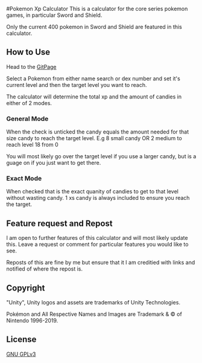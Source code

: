 #Pokemon Xp Calculator
This is a calculator for the core series pokemon games,
in particular Sword and Shield.

Only the current 400 pokemon in Sword and Shield are 
featured in this calculator.

## How to Use
Head to the [GitPage](https://github.com/cazaman11/PokemonXpCalculator)

Select a Pokemon from either name search or dex number
and set it's current level and then the target level 
you want to reach.

The calculator will determine the total xp and the 
amount of candies in either of 2 modes.

### General Mode
When the check is unticked the candy equals the amount
needed for that size candy to reach the target level.
E.g 8 small candy OR 2 medium to reach level 18 from 0

You will most likely go over the target level if you use
a larger candy, but is a guage on if you just want to get
there.

### Exact Mode
When checked that is the exact quanity of candies to get
to that level without wasting candy. 1 xs candy is always
included to ensure you reach the target.

## Feature request and Repost
I am open to further features of this calculator and will 
most likely update this. Leave a request or comment for 
particular features you would like to see.

Reposts of this are fine by me but ensure that it I am
creditied with links and notified of where the repost is.

## Copyright
"Unity", Unity logos and assets are trademarks of Unity 
Technologies.

Pokémon and All Respective Names and Images are Trademark
 & © of Nintendo 1996-2019.

## License
[GNU GPLv3](https://choosealicense.com/licenses/gpl-3.0/)


